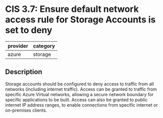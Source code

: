 # CIS 3.7: Ensure default network access rule for Storage Accounts is set to deny

provider | category
--- | ---
azure | storage

## Description
Storage accounts should be configured to deny access to traffic from all networks (including internet traffic). Access can be granted to traffic from specific Azure Virtual networks, allowing a secure network boundary for specific applications to be built. Access can also be granted to public internet IP address ranges, to enable connections from specific internet or on-premises clients.
